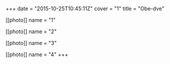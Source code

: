 +++
date = "2015-10-25T10:45:11Z"
cover = "1"
title = "Obe-dve"

[[photo]]
name = "1"

[[photo]]
name = "2"

[[photo]]
name = "3"

[[photo]]
name = "4"
+++
